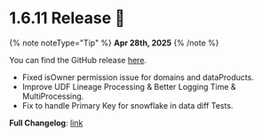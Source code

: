 # 1.6.11 Release 🎉

{% note noteType="Tip" %}
**Apr 28th, 2025**
{% /note %}

You can find the GitHub release [here](https://github.com/open-metadata/OpenMetadata/releases/tag/1.6.11-release).

- Fixed isOwner permission issue for domains and dataProducts.
- Improve UDF Lineage Processing & Better Logging Time & MultiProcessing.
- Fix to handle Primary Key for snowflake in data diff Tests.

**Full Changelog**: [link](https://github.com/open-metadata/OpenMetadata/compare/1.6.10-release...1.6.11-release)
